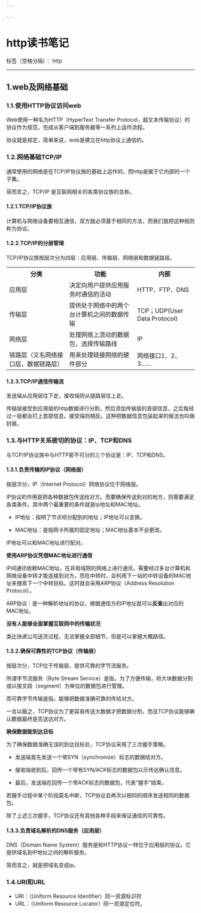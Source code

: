 ```yaml
---

---
```


# http读书笔记

标签（空格分隔）： http

---

## 1.web及网络基础

### 1.1.使用HTTP协议访问web

Web使用一种名为HTTP（HyperText Transfer Protocol，超文本传输协议）的协议作为规范，完成从客户端到服务器等一系列上运作流程。

协议就是规定，简单来说，web是建立在http协议上通信的。

### 1.2.网络基础TCP/IP

通常使用的网络是在TCP/IP协议族的基础上运作的，而http是属于它内部的一个子集。

简而言之，TCP/IP 是互联网相关的各类协议族的总称。

#### 1.2.1.TCP/IP协议族

计算机与网络设备要相互通信，双方就必须基于相同的方法，而我们就把这种规则称为协议。



#### 1.2.2.TCP/IP的分层管理

TCP/IP协议族按层次分为四层：应用层、传输层、网络层和数据链路层。

<table>
    <tr>
        <th>分类</th>
    	<th>功能</th>
        <th>内部</th>
    </tr>
    <tr>
    	<td>应用层</td>
        <td>决定向用户提供应用服务时通信的活动</td>
        <td>HTTP、FTP、DNS</td>
    </tr>
    <tr>
    	<td>传输层</td>
        <td>提供处于网络中的两个台计算机之间的数据传输</td>
        <td>TCP；UDP(User Data Protocol)</td>
    </tr>
    <tr>
    	<td>网络层</td>
        <td>处理网络上流动的数据包，选择传输路线</td>
        <td>
            IP
        </td>
    </tr>
    <tr>
    	<td>链路层（又名网络接口层，数据链路层）</td>
        <td>用来处理链接网络的硬件部分</td>
        <td>网络接口1、2、3……</td>
    </tr>
</table>

#### 1.2.3.TCP/IP通信传输流

发送端从应用层往下走，接收端则从链路层往上走。

传输层接受到应用层的http数据进行分割，然后添加传输层的首部信息，之后每经过一层都会打上首部信息。接受端则相反。这种把数据信息包装起来的做法也叫做封装。

### 1.3.与HTTP关系密切的协议：IP、TCP和DNS

与TCP/IP协议族中与HTTP密不可分的三个协议是：IP、TCP和DNS。

#### 1.3.1.负责传输的IP协议（网络层）

按层次分，IP（Internet Protocol）网络协议位于网络层。

[^IP]: 其实一种协议的名称，不是单纯值ip地址。

IP协议的作用是把各种数据包传送给对方。而要确保传送到对的地方，则需要满足各类条件。其中两个最重要的条件就是Ip地址和MAC地址。

* IP地址：指明了节点呗分配到的地址；IP地址可以变换。

* MAC地址：是指网卡所属的固定地址；MAC地址基本不会更改。

IP地址可以和MAC地址进行配对。



**使用ARP协议凭借MAC地址进行通信**

IP间通讯依赖MAC地址。在非局域网的网络上进行通讯，需要经过多台计算机和网络设备中转才能连接到对方。而在中转时，会利用下一站的中转设备的MAC地址来搜索下一个中转目标。这时就会采用ARP协议（Address Resolution Protocol）。

ARP协议：是一种解析地址的协议，根据通信方的IP地址就可以**反查**出对应的MAC地址。

**没有人能够全面掌握互联网中的传输状况**

类比快递公司送货过程，无法掌握全部细节，但是可以掌握大概路径。

#### 1.3.2.确保可靠性的TCP协议（传输层）

按层次分，TCP位于传输层，提供可靠的字节流服务。

所谓字节流服务（Byte Stream Service）是指，为了方便传输，将大块数据分割成以报文段（segment）为单位的数据包进行管理。

而可靠字节传输是指，能够把数据准确可靠的传给对方。

一言以蔽之，TCP协议为了更容易传送大数据才把数据分割，而且TCP协议能够确认数据最终是否送达对方。

**确保数据能到达目标**

为了确保数据准确无误的到达目标处，TCP协议采用了三次握手策略。

* 发送端首先发送一个带SYN（synchronize）标志的数据给对方。

* 接收端收到后，回传一个带有SYN/ACK标志的数据包以示传达确认信息。

* 最后，发送端在回传一个带ACK标志的数据包，代表“握手”结束。

若握手过程中某个阶段莫名中断，TCP协议会再次以相同的顺序发送相同的数据包。



除了上述三次握手，TCP协议还有其他各种手段来保证通信的可靠性。



#### 1.3.3.负责域名解析的DNS服务（应用层）

DNS（Domain Name System）服务是和HTTP协议一样位于应用层的协议。它提供域名到IP地址之间的解析服务。

简而言之，就是把域名变成ip。

### 1.4.URI和URL

* URI：（Uniform Resource Identifier）同一资源标识符
* URL：（Uniform Resource Locator）同一资源定位符。
